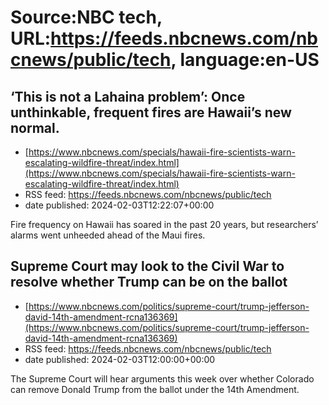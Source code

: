 # Source:NBC tech, URL:https://feeds.nbcnews.com/nbcnews/public/tech, language:en-US

## ‘This is not a Lahaina problem’: Once unthinkable, frequent fires are Hawaii’s new normal.
 - [https://www.nbcnews.com/specials/hawaii-fire-scientists-warn-escalating-wildfire-threat/index.html](https://www.nbcnews.com/specials/hawaii-fire-scientists-warn-escalating-wildfire-threat/index.html)
 - RSS feed: https://feeds.nbcnews.com/nbcnews/public/tech
 - date published: 2024-02-03T12:22:07+00:00

Fire frequency on Hawaii has soared in the past 20 years, but researchers’ alarms went unheeded ahead of the Maui fires.

## Supreme Court may look to the Civil War to resolve whether Trump can be on the ballot
 - [https://www.nbcnews.com/politics/supreme-court/trump-jefferson-david-14th-amendment-rcna136369](https://www.nbcnews.com/politics/supreme-court/trump-jefferson-david-14th-amendment-rcna136369)
 - RSS feed: https://feeds.nbcnews.com/nbcnews/public/tech
 - date published: 2024-02-03T12:00:00+00:00

The Supreme Court will hear arguments this week over whether Colorado can remove Donald Trump from the ballot under the 14th Amendment.

